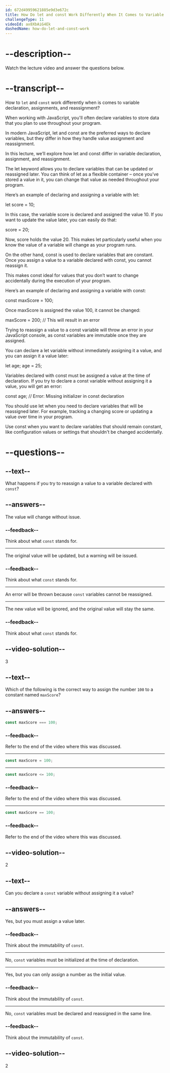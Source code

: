 ```yaml
---
id: 672d49959621885e9d3e672c
title: How Do let and const Work Differently When It Comes to Variable Declaration, Assignment, and Reassignment?
challengeType: 11
videoId: ax8XbAiG4Ek
dashedName: how-do-let-and-const-work
---
```


# --description--

Watch the lecture video and answer the questions below.

# --transcript--

How to `let` and `const` work differently when is comes to variable declaration, assignments, and reassignment?

When working with JavaScript, you'll often declare variables to store data that you plan to use throughout your program. 

In modern JavaScript, let and const are the preferred ways to declare variables, but they differ in how they handle value assignment and reassignment.

In this lecture, we’ll explore how let and const differ in variable declaration, assignment, and reassignment.

The let keyword allows you to declare variables that can be updated or reassigned later. You can think of let as a flexible container – once you’ve stored a value in it, you can change that value as needed throughout your program.

Here’s an example of declaring and assigning a variable with let:

let score = 10;

In this case, the variable score is declared and assigned the value 10. If you want to update the value later, you can easily do that:

score = 20;

Now, score holds the value 20. This makes let particularly useful when you know the value of a variable will change as your program runs.

On the other hand, const is used to declare variables that are constant. Once you assign a value to a variable declared with const, you cannot reassign it. 

This makes const ideal for values that you don’t want to change accidentally during the execution of your program.

Here’s an example of declaring and assigning a variable with const:

const maxScore = 100;

Once maxScore is assigned the value 100, it cannot be changed:

maxScore = 200; // This will result in an error

Trying to reassign a value to a const variable will throw an error in your JavaScript console, as const variables are immutable once they are assigned.

You can declare a let variable without immediately assigning it a value, and you can assign it a value later:

let age;
age = 25; 

Variables declared with const must be assigned a value at the time of declaration. If you try to declare a const variable without assigning it a value, you will get an error:

const age; // Error: Missing initializer in const declaration

You should use let when you need to declare variables that will be reassigned later. For example, tracking a changing score or updating a value over time in your program. 

Use const when you want to declare variables that should remain constant, like configuration values or settings that shouldn't be changed accidentally.

# --questions--

## --text--

What happens if you try to reassign a value to a variable declared with `const`?

## --answers--

The value will change without issue.

### --feedback--

Think about what `const` stands for.

---

The original value will be updated, but a warning will be issued.

### --feedback--

Think about what `const` stands for.

---

An error will be thrown because `const` variables cannot be reassigned.

---

The new value will be ignored, and the original value will stay the same.

### --feedback--

Think about what `const` stands for.

## --video-solution--

3

## --text--

Which of the following is the correct way to assign the number `100` to a constant named `maxScore`?

## --answers--

```js
const maxScore === 100;
```

### --feedback--

Refer to the end of the video where this was discussed.

---

```js
const maxScore = 100;
```

---

```js
const maxScore <= 100;
```

### --feedback--

Refer to the end of the video where this was discussed.

---

```js
const maxScore == 100;
```

### --feedback--

Refer to the end of the video where this was discussed.

## --video-solution--

2

## --text--

Can you declare a `const` variable without assigning it a value?

## --answers--

Yes, but you must assign a value later.

### --feedback--

Think about the immutability of `const`.

---

No, `const` variables must be initialized at the time of declaration.

---

Yes, but you can only assign a number as the initial value.

### --feedback--

Think about the immutability of `const`.

---

No, `const` variables must be declared and reassigned in the same line.

### --feedback--

Think about the immutability of `const`.

## --video-solution--

2
